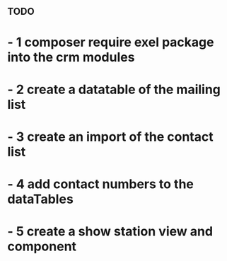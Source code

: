 ## TODO
# - 1 composer require exel package into the crm modules 
# - 2 create a datatable of the mailing list 
# - 3 create an import of the contact list
# - 4 add contact numbers to the dataTables 
# - 5 create a show station view and component 

